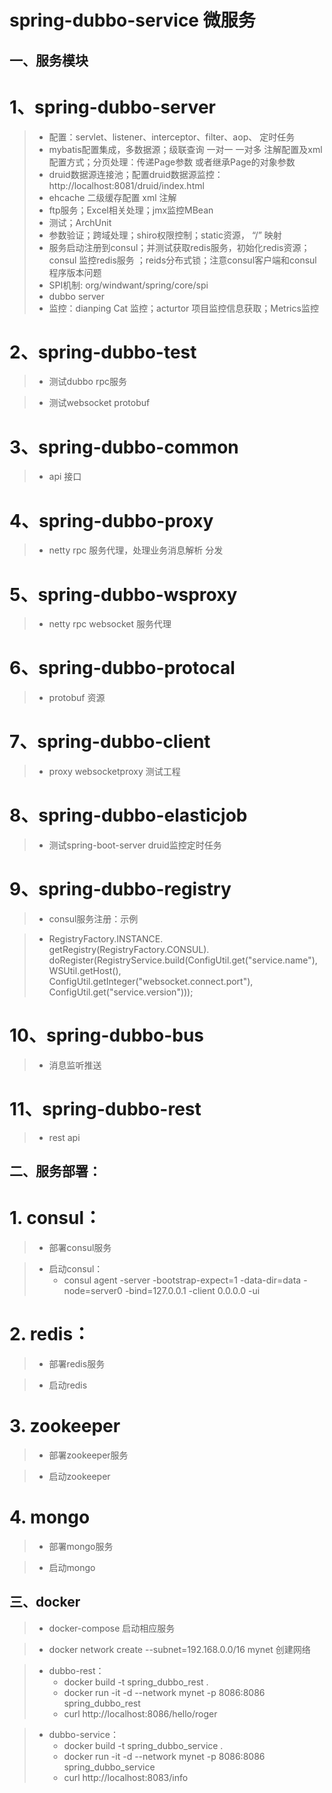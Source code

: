 # spring-dubbo-service  微服务

一、服务模块
---------------------

# 1、spring-dubbo-server

  >*  配置：servlet、listener、interceptor、filter、aop、 定时任务
  >*  mybatis配置集成，多数据源；级联查询 一对一 一对多 注解配置及xml配置方式；分页处理：传递Page参数 或者继承Page的对象参数
  >*  druid数据源连接池；配置druid数据源监控：http://localhost:8081/druid/index.html
  >*  ehcache 二级缓存配置 xml 注解 
  >*  ftp服务；Excel相关处理；jmx监控MBean
  >*  测试；ArchUnit
  >*  参数验证；跨域处理；shiro权限控制；static资源， “/” 映射 
  >*  服务启动注册到consul；并测试获取redis服务，初始化redis资源；consul 监控redis服务 ；reids分布式锁；注意consul客户端和consul程序版本问题
  >*  SPI机制: org/windwant/spring/core/spi
  >*  dubbo server
  >*  监控：dianping Cat 监控；acturtor 项目监控信息获取；Metrics监控

# 2、spring-dubbo-test

  >*  测试dubbo rpc服务

  >*  测试websocket protobuf

# 3、spring-dubbo-common

  >*  api 接口

# 4、spring-dubbo-proxy

  >*  netty rpc 服务代理，处理业务消息解析 分发

# 5、spring-dubbo-wsproxy

  >*  netty rpc websocket 服务代理

# 6、spring-dubbo-protocal

  >*  protobuf 资源

# 7、spring-dubbo-client

  >*  proxy websocketproxy 测试工程

# 8、spring-dubbo-elasticjob

  >*  测试spring-boot-server druid监控定时任务


# 9、spring-dubbo-registry

  >*  consul服务注册：示例

  >*  RegistryFactory.INSTANCE.
                     getRegistry(RegistryFactory.CONSUL).
                     doRegister(RegistryService.build(ConfigUtil.get("service.name"),
                             WSUtil.getHost(),
                             ConfigUtil.getInteger("websocket.connect.port"),
                             ConfigUtil.get("service.version")));

# 10、spring-dubbo-bus

  >*  消息监听推送

# 11、spring-dubbo-rest

  >*  rest api


二、服务部署：
-----------------

# 1. consul：

>* 部署consul服务

>* 启动consul：
>    * consul agent -server -bootstrap-expect=1  -data-dir=data -node=server0 -bind=127.0.0.1 -client 0.0.0.0 -ui

# 2. redis：

>* 部署redis服务

>* 启动redis

# 3. zookeeper

>* 部署zookeeper服务

>* 启动zookeeper

# 4. mongo

>* 部署mongo服务

>* 启动mongo

三、docker
-----------------

>* docker-compose 启动相应服务

>* docker network create --subnet=192.168.0.0/16 mynet 创建网络

>* dubbo-rest：
>    * docker build -t spring_dubbo_rest .
>    * docker run -it -d --network mynet -p 8086:8086 spring_dubbo_rest
>    * curl http://localhost:8086/hello/roger

>* dubbo-service：
>    * docker build -t spring_dubbo_service .
>    * docker run -it -d --network mynet -p 8086:8086 spring_dubbo_service
>    * curl http://localhost:8083/info
